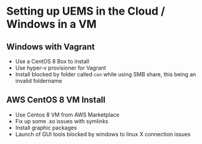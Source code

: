 # Setting up UEMS in the Cloud / Windows in a VM

## Windows with Vagrant
- Use a CentOS 8 Box to install
- Use hyper-v provisioner for Vagrant
- Install blocked by folder called `con` while using SMB share, this being an invalid foldername

## AWS CentOS 8 VM Install
- Use Centos 8 VM from AWS Marketplace
- Fix up some .so issues with symlinks
- Install graphic packages
- Launch of GUI tools blocked by windows to linux X connection issues